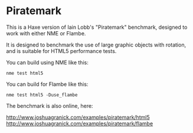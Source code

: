 Piratemark
==========

This is a Haxe version of Iain Lobb's "Piratemark" benchmark, designed to work with either NME or Flambe.

It is designed to benchmark the use of large graphic objects with rotation, and is suitable for HTML5 performance tests.

You can build using NME like this:

    nme test html5

You can build for Flambe like this:

    nme test html5 -Duse_flambe 

The benchmark is also online, here:

http://www.joshuagranick.com/examples/piratemark/html5
http://www.joshuagranick.com/examples/piratemark/flambe
